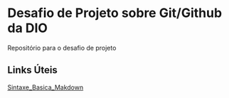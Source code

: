 # Desafio de Projeto sobre Git/Github da DIO

Repositório para o desafio de projeto

## Links Úteis
[Sintaxe_Basica_Makdown](https://www.markdownguide.org/getting-started/)
